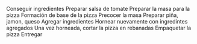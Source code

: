 Conseguir ingredientes
Preparar salsa de tomate
Preparar la masa para la pizza
Formación de base de la pizza
Precocer la masa
Preparar piña, jamon, queso
Agregar ingredientes
Hornear nuevamente con ingredintes agregados
Una vez horneada, cortar la pizza en rebanadas
Empaquetar la pizza
Entregar
